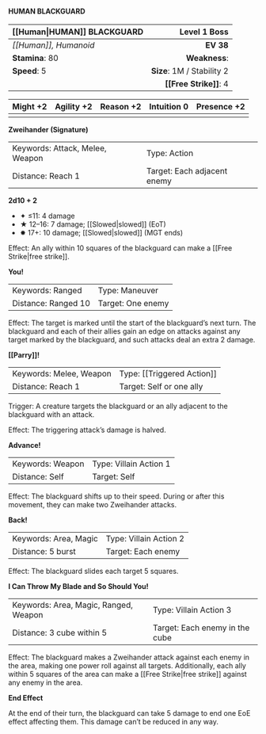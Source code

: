 #### HUMAN BLACKGUARD

| [[Human\|HUMAN]] BLACKGUARD |           **Level 1 Boss** |
| :-------------------------- | -------------------------: |
| *[[Human]], Humanoid*       |                  **EV 38** |
| **Stamina**: 80             |              **Weakness**: |
| **Speed**: 5                | **Size**: 1M / Stability 2 |
|                             |     **[[Free Strike]]**: 4 |

| **Might** +2 | **Agility** +2 | **Reason** +2 | **Intuition** 0 | **Presence** +2 |
| ------------ | -------------- | ------------- | --------------- | --------------- |
|              |                |               |                 |                 |

**Zweihander (Signature)**

|                                 |                             |
| :------------------------------ | :-------------------------- |
| Keywords: Attack, Melee, Weapon | Type: Action                |
| Distance: Reach 1               | Target: Each adjacent enemy |

**2d10 + 2**

- ✦ ≤11: 4 damage
- ★ 12–16: 7 damage; [[Slowed|slowed]] (EoT)
- ✸ 17+: 10 damage; [[Slowed|slowed]] (MGT ends)

Effect: An ally within 10 squares of the blackguard can make a [[Free Strike|free strike]].

**You!**

|                     |                   |
| :------------------ | :---------------- |
| Keywords: Ranged    | Type: Maneuver    |
| Distance: Ranged 10 | Target: One enemy |

Effect: The target is marked until the start of the blackguard’s next turn. The blackguard and each of their allies gain an edge on attacks against any target marked by the blackguard, and such attacks deal an extra 2 damage.

**[[Parry]]!**

|                         |                            |
| :---------------------- | :------------------------- |
| Keywords: Melee, Weapon | Type: [[Triggered Action]] |
| Distance: Reach 1       | Target: Self or one ally   |

Trigger: A creature targets the blackguard or an ally adjacent to the blackguard with an attack.

Effect: The triggering attack’s damage is halved.

**Advance!**

|                  |                        |
| :--------------- | :--------------------- |
| Keywords: Weapon | Type: Villain Action 1 |
| Distance: Self   | Target: Self           |

Effect: The blackguard shifts up to their speed. During or after this movement, they can make two Zweihander attacks.

**Back!**

|                       |                        |
| :-------------------- | :--------------------- |
| Keywords: Area, Magic | Type: Villain Action 2 |
| Distance: 5 burst     | Target: Each enemy     |

Effect: The blackguard slides each target 5 squares.

**I Can Throw My Blade and So Should You!**

|                                       |                                |
| :------------------------------------ | :----------------------------- |
| Keywords: Area, Magic, Ranged, Weapon | Type: Villain Action 3         |
| Distance: 3 cube within 5             | Target: Each enemy in the cube |

Effect: The blackguard makes a Zweihander attack against each enemy in the area, making one power roll against all targets. Additionally, each ally within 5 squares of the area can make a [[Free Strike|free strike]] against any enemy in the area.

**End Effect**

At the end of their turn, the blackguard can take 5 damage to end one EoE effect affecting them. This damage can’t be reduced in any way.
